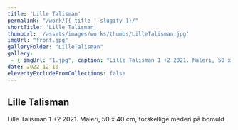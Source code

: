 ```yaml
---
title: 'Lille Talisman'
permalink: "/work/{{ title | slugify }}/"
shortTitle: 'Lille Talisman'
thumbUrl: '/assets/images/works/thumbs/LilleTalisman.jpg'
imgUrl: "front.jpg"
galleryFolder: "LilleTalisman"
gallery:
 - { imgUrl: "1.jpg", caption: "Lille Talisman 1 +2 2021. Maleri, 50 x 40 cm, forskellige mederi på bomuld" }
date: 2022-12-10
eleventyExcludeFromCollections: false
---
```



<div class="Txt">
  <h2>Lille Talisman</h2>
  <p>Lille Talisman 1 +2 2021. Maleri, 50 x 40 cm, forskellige mederi på bomuld</p>
</div>